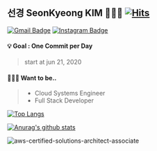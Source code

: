 ## 선경 SeonKyeong KIM 🙋🏻‍♀️ [![Hits](https://hits.seeyoufarm.com/api/count/incr/badge.svg?url=https%3A%2F%2Fgithub.com%2FSK9604&count_bg=%23E3909B&title_bg=%23A2A2A2&icon=&icon_color=%23E7E7E7&title=hits&edge_flat=false)](https://hits.seeyoufarm.com)

[![Gmail Badge](https://img.shields.io/badge/Gmail-d14836?style=flat-square&logo=Gmail&logoColor=white&link=mailto:tjsrud428@gmail.com)](mailto:tjsrud428@gmail.com)
[![Instagram Badge](https://img.shields.io/badge/-Instagram-dd2a7b?style=flat-square&logo=instagram&logoColor=white&link=https://www.instagram.com/sk_kim_96/)](https://www.instagram.com/sk_kim_96/)

#### 💡 Goal : One Commit per Day
>start at jun 21, 2020

#### 👩🏻‍💻 Want to be..
>- Cloud Systems Engineer
>- Full Stack Developer
 
[![Top Langs](https://github-readme-stats.vercel.app/api/top-langs/?username=SK9604&layout=compact&hide=jupyter%20notebook,html&langs_count=10)](https://github.com/anuraghazra/github-readme-stats)

[![Anurag's github stats](https://github-readme-stats.vercel.app/api?username=SK9604)](https://github.com/anuraghazra/github-readme-stats)

![aws-certified-solutions-architect-associate](https://user-images.githubusercontent.com/56914461/114181754-dbf20d80-997c-11eb-8e09-a169397cf344.png)
